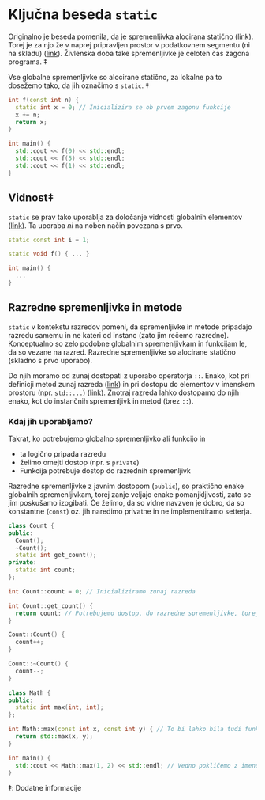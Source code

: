 # Ključna beseda ```static```

Originalno je beseda pomenila, da je spremenljivka alocirana statično ([link](https://en.wikipedia.org/wiki/Static_variable)). 
Torej je za njo že v naprej pripravljen prostor v podatkovnem segmentu (ni na skladu) ([link](https://en.wikipedia.org/wiki/Data_segment)).
Živlenska doba take spremenljivke je celoten čas zagona programa. ‡

Vse globalne spremenljivke so alocirane statično, za lokalne pa to dosežemo tako, da jih označimo s ```static```. ‡

```cpp
int f(const int n) {
  static int x = 0; // Inicializira se ob prvem zagonu funkcije
  x += n;
  return x;
}

int main() {
  std::cout << f(0) << std::endl;
  std::cout << f(5) << std::endl;
  std::cout << f(1) << std::endl;
}
```

## Vidnost‡

```static``` se prav tako uporablja za določanje vidnosti globalnih elementov ([link](https://en.cppreference.com/w/cpp/language/storage_duration#Linkage)).
Ta uporaba *ni* na noben način povezana s prvo.

```cpp
static const int i = 1;

static void f() { ... }

int main() {
  ...
}
```

## Razredne spremenljivke in metode

```static``` v kontekstu razredov pomeni, da spremenljivke in metode pripadajo razredu samemu in ne kateri od instanc (zato jim rečemo razredne).
Konceptualno so zelo podobne globalnim spremenljivkam in funkcijam le, da so vezane na razred.
Razredne spremenljivke so alocirane statično (skladno s prvo uporabo).

Do njih moramo od zunaj dostopati z uporabo operatorja ```::```.
Enako, kot pri definicji metod zunaj razreda ([link](https://en.cppreference.com/w/cpp/language/scope#Class_scope)) in pri dostopu do elementov v imenskem prostoru (npr. ```std::...```) ([link](https://en.cppreference.com/w/cpp/language/namespace)).
Znotraj razreda lahko dostopamo do njih enako, kot do instančnih spremenljivk in metod (brez ```::```).

### Kdaj jih uporabljamo?
Takrat, ko potrebujemo globalno spremenljivko ali funkcijo in
  * ta logično pripada razredu
  * želimo omejti dostop (npr. s ```private```)
  * Funkcija potrebuje dostop do razrednih spremenljivk
  
Razredne spremenljivke z javnim dostopom (```public```), so praktično enake globalnih spremenljivkam, torej zanje veljajo enake pomanjkljivosti, zato se jim poskušamo izogibati.
Če želimo, da so vidne navzven je dobro, da so konstantne (```const```) oz. jih naredimo privatne in ne implementiramo setterja.

```cpp
class Count {
public:
  Count();
  ~Count();
  static int get_count();
private:
  static int count;
};

int Count::count = 0; // Inicializiramo zunaj razreda

int Count::get_count() {
  return count; // Potrebujemo dostop, do razredne spremenljivke, torej static
}

Count::Count() {
  count++;
}

Count::~Count() {
  count--;
}       
```

```cpp
class Math {
public:
  static int max(int, int);
};

int Math::max(const int x, const int y) { // To bi lahko bila tudi funkcija
  return std::max(x, y);
}

int main() {
  std::cout << Math::max(1, 2) << std::endl; // Vedno pokličemo z imenom razreda in ne instance
}
```

‡: Dodatne informacije
